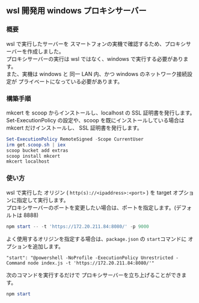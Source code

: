 ## wsl 開発用 windows プロキシサーバー

### 概要

wsl で実行したサーバーを スマートフォンの実機で確認するため、プロキシサーバーを作成しました。  
プロキシサーバーの実行は wsl ではなく、windows で実行する必要があります。  
また、実機は windows と 同一 LAN 内、かつ windows のネットワーク接続設定が プライベートになっている必要があります。

### 構築手順

mkcert を scoop からインストールし、localhost の SSL 証明書を発行します。  
Set-ExecutionPolicy の設定や、scoop を既にインストールしている場合は mkcert だけインストールし、 SSL 証明書を発行します。

```PowerShell
Set-ExecutionPolicy RemoteSigned -Scope CurrentUser
irm get.scoop.sh | iex
scoop bucket add extras
scoop install mkcert
mkcert localhost
```

### 使い方

wsl で実行した オリジン ( `http(s)://<ipaddress>:<port>` ) を target オプションに指定して実行します。  
プロキシサーバーのポートを変更したい場合は、ポートを指定します。(デフォルトは 8888)

```PowerShell
npm start -- -t 'https://172.20.211.84:8080/' -p 9000
```

よく使用するオリジンを指定する場合は、`package.json` の `start`コマンドに オプションを追加します。

```
"start": "@powershell -NoProfile -ExecutionPolicy Unrestricted -Command node index.js -t 'https://172.20.211.84:8080/'"
```

次のコマンドを実行するだけで プロキシサーバーを立ち上げることができます。

```PowerShell
npm start
```
